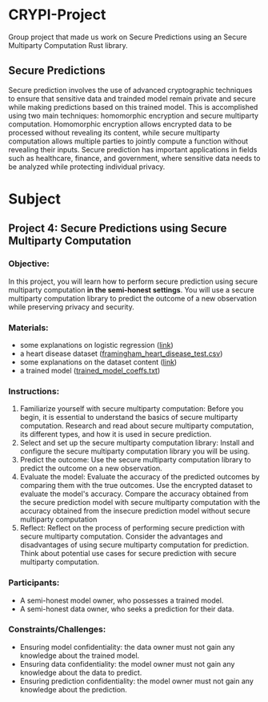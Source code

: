 # CRYPI-Project
Group project that made us work on Secure Predictions using an Secure Multiparty Computation Rust library.

## Secure Predictions

Secure prediction involves the use of advanced cryptographic techniques to ensure that sensitive data and trainded model remain private and secure while making predictions based on this trained model. This is accomplished using two main techniques: homomorphic encryption and secure multiparty computation. Homomorphic encryption allows encrypted data to be processed without revealing its content, while secure multiparty computation allows multiple parties to jointly compute a function without revealing their inputs. Secure prediction has important applications in fields such as healthcare, finance, and government, where sensitive data needs to be analyzed while protecting individual privacy.

# Subject

## Project 4: Secure Predictions using Secure Multiparty Computation

### Objective:

In this project, you will learn how to perform secure prediction using secure multiparty computation **in the semi-honest settings**.
You will use a secure multiparty computation library to predict the outcome of a new observation while preserving privacy and security.

### Materials:
- some explanations on logistic regression ([link](https://github.com/ConstanceBeguier/epita-projects-2023/tree/main/datasets/logistic_regression))
- a heart disease dataset ([framingham_heart_disease_test.csv](https://github.com/ConstanceBeguier/epita-projects-2023/blob/main/datasets/logistic_regression/framingham_heart_disease_test.csv))
- some explanations on the dataset content ([link](https://github.com/ConstanceBeguier/epita-projects-2023/tree/main/datasets))
- a trained model ([trained_model_coeffs.txt](https://github.com/ConstanceBeguier/epita-projects-2023/blob/main/datasets/logistic_regression/trained_model_coeffs.txt))

### Instructions:

1. Familiarize yourself with secure multiparty computation:
Before you begin, it is essential to understand the basics of secure multiparty computation.
Research and read about secure multiparty computation, its different types, and how it is used in secure prediction.
2. Select and set up the secure multiparty computation library:
Install and configure the secure multiparty computation library you will be using.
3. Predict the outcome:
Use the secure multiparty computation library to predict the outcome on a new observation.
4. Evaluate the model:
Evaluate the accuracy of the predicted outcomes by comparing them with the true outcomes.
Use the encrypted dataset to evaluate the model's accuracy.
Compare the accuracy obtained from the secure prediction model with secure multiparty computation with the accuracy obtained from the insecure prediction model without secure multiparty computation
5. Reflect:
Reflect on the process of performing secure prediction with secure multiparty computation.
Consider the advantages and disadvantages of using secure multiparty computation for prediction.
Think about potential use cases for secure prediction with secure multiparty computation.

### Participants:
- A semi-honest model owner, who possesses a trained model.
- A semi-honest data owner, who seeks a prediction for their data.

### Constraints/Challenges:
- Ensuring model confidentiality: the data owner must not gain any knowledge about the trained model.
- Ensuring data confidentiality: the model owner must not gain any knowledge about the data to predict.
- Ensuring prediction confidentiality: the model owner must not gain any knowledge about the prediction.
